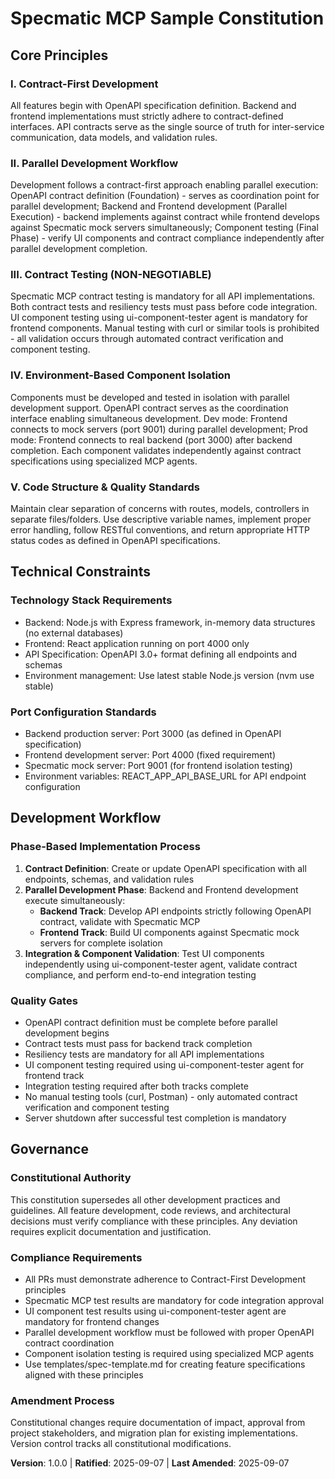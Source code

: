 # Specmatic MCP Sample Constitution

## Core Principles

### I. Contract-First Development
All features begin with OpenAPI specification definition. Backend and frontend implementations must strictly adhere to contract-defined interfaces. API contracts serve as the single source of truth for inter-service communication, data models, and validation rules.

### II. Parallel Development Workflow
Development follows a contract-first approach enabling parallel execution: OpenAPI contract definition (Foundation) - serves as coordination point for parallel development; Backend and Frontend development (Parallel Execution) - backend implements against contract while frontend develops against Specmatic mock servers simultaneously; Component testing (Final Phase) - verify UI components and contract compliance independently after parallel development completion.

### III. Contract Testing (NON-NEGOTIABLE)  
Specmatic MCP contract testing is mandatory for all API implementations. Both contract tests and resiliency tests must pass before code integration. UI component testing using ui-component-tester agent is mandatory for frontend components. Manual testing with curl or similar tools is prohibited - all validation occurs through automated contract verification and component testing.

### IV. Environment-Based Component Isolation
Components must be developed and tested in isolation with parallel development support. OpenAPI contract serves as the coordination interface enabling simultaneous development. Dev mode: Frontend connects to mock servers (port 9001) during parallel development; Prod mode: Frontend connects to real backend (port 3000) after backend completion. Each component validates independently against contract specifications using specialized MCP agents.

### V. Code Structure & Quality Standards
Maintain clear separation of concerns with routes, models, controllers in separate files/folders. Use descriptive variable names, implement proper error handling, follow RESTful conventions, and return appropriate HTTP status codes as defined in OpenAPI specifications.

## Technical Constraints

### Technology Stack Requirements
- Backend: Node.js with Express framework, in-memory data structures (no external databases)
- Frontend: React application running on port 4000 only
- API Specification: OpenAPI 3.0+ format defining all endpoints and schemas
- Environment management: Use latest stable Node.js version (nvm use stable)

### Port Configuration Standards
- Backend production server: Port 3000 (as defined in OpenAPI specification)
- Frontend development server: Port 4000 (fixed requirement)
- Specmatic mock server: Port 9001 (for frontend isolation testing)
- Environment variables: REACT_APP_API_BASE_URL for API endpoint configuration

## Development Workflow

### Phase-Based Implementation Process
1. **Contract Definition**: Create or update OpenAPI specification with all endpoints, schemas, and validation rules
2. **Parallel Development Phase**: Backend and Frontend development execute simultaneously:
   - **Backend Track**: Develop API endpoints strictly following OpenAPI contract, validate with Specmatic MCP
   - **Frontend Track**: Build UI components against Specmatic mock servers for complete isolation
3. **Integration & Component Validation**: Test UI components independently using ui-component-tester agent, validate contract compliance, and perform end-to-end integration testing

### Quality Gates
- OpenAPI contract definition must be complete before parallel development begins
- Contract tests must pass for backend track completion
- Resiliency tests are mandatory for all API implementations  
- UI component testing required using ui-component-tester agent for frontend track
- Integration testing required after both tracks complete
- No manual testing tools (curl, Postman) - only automated contract verification and component testing
- Server shutdown after successful test completion is mandatory

## Governance

### Constitutional Authority
This constitution supersedes all other development practices and guidelines. All feature development, code reviews, and architectural decisions must verify compliance with these principles. Any deviation requires explicit documentation and justification.

### Compliance Requirements
- All PRs must demonstrate adherence to Contract-First Development principles
- Specmatic MCP test results are mandatory for code integration approval
- UI component test results using ui-component-tester agent are mandatory for frontend changes
- Parallel development workflow must be followed with proper OpenAPI contract coordination
- Component isolation testing is required using specialized MCP agents
- Use templates/spec-template.md for creating feature specifications aligned with these principles

### Amendment Process
Constitutional changes require documentation of impact, approval from project stakeholders, and migration plan for existing implementations. Version control tracks all constitutional modifications.

**Version**: 1.0.0 | **Ratified**: 2025-09-07 | **Last Amended**: 2025-09-07